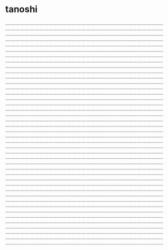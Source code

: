 # tanoshi
........................................................................................................................................................................................................................................................................................................................................................................................................................................................................................................................................................................................................................................................................................................................................................................................................................................................................................................................................................................................................................................................................................................................................................................................................................................................................................................................................................................................................................................................................................................................................................................................................................................................................................................................................................................................................................................................................................................................................................................................................................................................................................................................................................................................................................................................................................................................................................................................................................................................................................................................................................................................................................................................................................................................................................................................................................................................................................................................................................................................................................................................................................................................................................................................................................................................................................................................................................................................................................................................................................................................................................................................................................................................................................................................................................................................................................................................................................................................................................................................................................................................................................................................................................................................................................................................................................................................................................................................................................................................................................................................................................................................................................................................................................................................................................................................................................................................................................................................................................................................................................................................................................................................................................................................................................................................................................................................................................................................................................